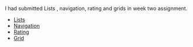 I had submitted Lists , navigation, rating and grids in week two assignment.

<ul>
    <a href="https://airaveui.netlify.app/src/components/list/list.html"><li>Lists </li>
    <a href="https://airaveui.netlify.app/src/components/navigation/navigation"><li>Navigation </li>
    <a href="https://airaveui.netlify.app/src/components/rating/rating"><li>Rating </li>
    <a href="https://airaveui.netlify.app/src/components/grid/grid"><li>Grid</li>
</ul>